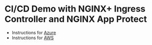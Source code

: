 # CI/CD Demo with NGINX+ Ingress Controller and NGINX App Protect

- Instructions for [Azure](README-azure.md)
- Instructions for [AWS](README-aws.md)
